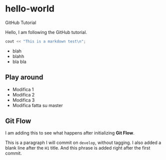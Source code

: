 # hello-world

GitHub Tutorial

Hello, I am following the GitHub tutorial.

```c++
cout << "This is a markdown test\n";
```

* blah
* blahh
* bla bla

## Play around

* Modifica 1
* Modifica 2
* Modifica 3
* Modifica fatta su master

## Git Flow

I am adding this to see what happens after initializing **Git Flow**.

This is a paragraph I will commit on `develop`, without tagging. I also added a
blank line after the `H1` title. And this phrase is added right after the first
commit.